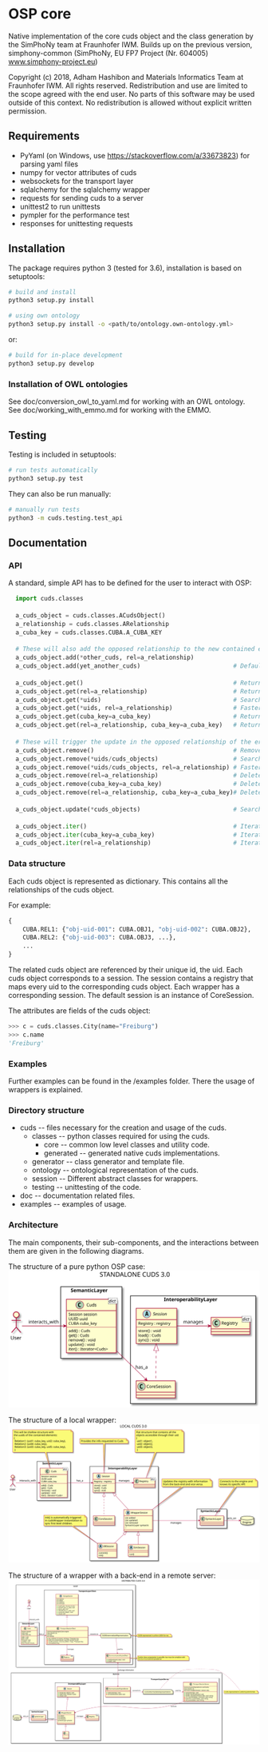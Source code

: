 # OSP core

Native implementation of the core cuds object and the class generation
by the SimPhoNy team at Fraunhofer IWM. Builds up on the previous
version, simphony-common (SimPhoNy, EU FP7 Project (Nr. 604005)
www.simphony-project.eu)

Copyright (c) 2018, Adham Hashibon and Materials Informatics Team at
Fraunhofer IWM. All rights reserved. Redistribution and use are limited
to the scope agreed with the end user. No parts of this software may be
used outside of this context. No redistribution is allowed without
explicit written permission.

## Requirements

- PyYaml (on Windows, use <https://stackoverflow.com/a/33673823>) for parsing yaml files
- numpy for vector attributes of cuds
- websockets for the transport layer
- sqlalchemy for the sqlalchemy wrapper
- requests for sending cuds to a server
- unittest2 to run unittests
- pympler for the performance test
- responses for unittesting requests

## Installation

The package requires python 3 (tested for 3.6), installation is based on
setuptools:

```sh
# build and install
python3 setup.py install
```

```sh
# using own ontology
python3 setup.py install -o <path/to/ontology.own-ontology.yml>
```

or:

```sh
# build for in-place development
python3 setup.py develop
```

### Installation of OWL ontologies

See doc/conversion_owl_to_yaml.md for working with an OWL ontology. \
See doc/working_with_emmo.md for working with the EMMO.

## Testing

Testing is included in setuptools:

```sh
# run tests automatically
python3 setup.py test
```

They can also be run manually:

```sh
# manually run tests
python3 -m cuds.testing.test_api
```

## Documentation

### API
A standard, simple API has to be defined for the user to interact with OSP:

```python
  import cuds.classes

  a_cuds_object = cuds.classes.ACudsObject()
  a_relationship = cuds.classes.ARelationship
  a_cuba_key = cuds.classes.CUBA.A_CUBA_KEY

  # These will also add the opposed relationship to the new contained entity
  a_cuds_object.add(*other_cuds, rel=a_relationship)
  a_cuds_object.add(yet_another_cuds)                          # Defaults to HAS_PART relationship

  a_cuds_object.get()                                          # Returns the list of all the entities
  a_cuds_object.get(rel=a_relationship)                        # Returns the list of the entities under that relationship
  a_cuds_object.get(*uids)                                     # Searches through all the relationships for the uids
  a_cuds_object.get(*uids, rel=a_relationship)                 # Faster, can filter through the relationship
  a_cuds_object.get(cuba_key=a_cuba_key)                       # Returns the list of all the entities of that type
  a_cuds_object.get(rel=a_relationship, cuba_key=a_cuba_key)   # Returns the list of all the entities of that type under the given relationship

  # These will trigger the update in the opposed relationship of the erased element
  a_cuds_object.remove()                                       # Removes all
  a_cuds_object.remove(*uids/cuds_objects)                     # Searches through all the relationships for the uids/objects to remove
  a_cuds_object.remove(*uids/cuds_objects, rel=a_relationship) # Faster, can filter through the relationship
  a_cuds_object.remove(rel=a_relationship)                     # Delete all elements under a relationship
  a_cuds_object.remove(cuba_key=a_cuba_key)                    # Delete all elements of a certain type
  a_cuds_object.remove(rel=a_relationship, cuba_key=a_cuba_key)# Delete all elements of a certain type under the given relationship

  a_cuds_object.update(*cuds_objects)                          # Searches through all the relationships for the objects to update

  a_cuds_object.iter()                                         # Iterates through all
  a_cuds_object.iter(cuba_key=a_cuba_key)                      # Iterates filtering by the object type
  a_cuds_object.iter(rel=a_relationship)                       # Iterates filtering by the relationship
```

### Data structure

Each cuds object is represented as dictionary.
This contains all the relationships of the cuds object.

For example:

```py
{
    CUBA.REL1: {"obj-uid-001": CUBA.OBJ1, "obj-uid-002": CUBA.OBJ2},
    CUBA.REL2: {"obj-uid-003": CUBA.OBJ3, ...},
    ...
}
```

The related cuds object are referenced by their unique id, the uid.
Each cuds object corresponds to a session.
The session contains a registry that maps every uid to the corresponding cuds object.
Each wrapper has a corresponding session. The default session is an instance of CoreSession.

The attributes are fields of the cuds object:

```py
>>> c = cuds.classes.City(name="Freiburg")
>>> c.name
'Freiburg'
```

### Examples

Further examples can be found in the /examples folder. There the usage of wrappers is explained.

### Directory structure

- cuds -- files necessary for the creation and usage of the cuds.
  - classes -- python classes required for using the cuds.
    - core -- common low level classes and utility code.
    - generated -- generated native cuds implementations.
  - generator -- class generator and template file.
  - ontology -- ontological representation of the cuds.
  - session -- Different abstract classes for wrappers.
  - testing -- unittesting of the code.
- doc -- documentation related files.
- examples -- examples of usage.

### Architecture

The main components, their sub-components, and the interactions between them are given in the following diagrams.

The structure of a pure python OSP case:
![Standalone CUDS](doc/standalone_cuds.svg)

The structure of a local wrapper:
![Local CUDS](doc/local_cuds.svg)

The structure of a wrapper with a back-end in a remote server:
![Distributed CUDS](doc/distributed_cuds.svg)
